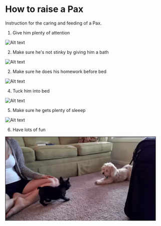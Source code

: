 # How to raise a Pax
Instruction for the caring and feeding of a Pax.

1. Give him plenty of attention

![Alt text](https://i.imgur.com/FoK2dmG.jpg)

2. Make sure he's not stinky by giving him a bath

![Alt text](https://i.imgur.com/YCtp2ct.jpg)

2. Make sure he does his homework before bed

![Alt text](https://i.imgur.com/2JnCxjj.jpg)

4. Tuck him into bed

![Alt text](https://i.imgur.com/wutDU4C.jpg)

5. Make sure he gets plenty of sleeep

![Alt text](https://i.imgur.com/6gzxGOS.jpg)

6. Have lots of fun

![Alt Text](/images/pax.gif)

